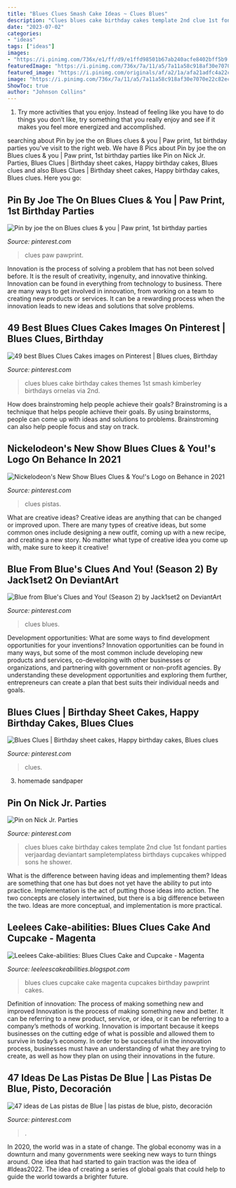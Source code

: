 ```yaml
---
title: "Blues Clues Smash Cake Ideas ~ Clues Blues"
description: "Clues blues cake birthday cakes template 2nd clue 1st fondant parties verjaardag deviantart sampletemplatess birthdays cupcakes whipped sons he shower"
date: "2023-07-02"
categories:
- "ideas"
tags: ["ideas"]
images:
- "https://i.pinimg.com/736x/e1/ff/d9/e1ffd98501b67ab240acfe8402bff5b9.jpg"
featuredImage: "https://i.pinimg.com/736x/7a/11/a5/7a11a58c918af30e7070e22c82ec9956--blues-clues-rd-birthday.jpg"
featured_image: "https://i.pinimg.com/originals/af/a2/1a/afa21adfc4a22c23705802aff91219ec.jpg"
image: "https://i.pinimg.com/736x/7a/11/a5/7a11a58c918af30e7070e22c82ec9956--blues-clues-rd-birthday.jpg"
ShowToc: true
author: "Johnson Collins"
---
```



1. Try more activities that you enjoy. Instead of feeling like you have to do things you don’t like, try something that you really enjoy and see if it makes you feel more energized and accomplished. 

	

		
searching about Pin by joe the on Blues clues &amp; you | Paw print, 1st birthday parties you've visit to the right web. We have 8 Pics about Pin by joe the on Blues clues &amp; you | Paw print, 1st birthday parties like Pin on Nick Jr. Parties, Blues Clues | Birthday sheet cakes, Happy birthday cakes, Blues clues and also Blues Clues | Birthday sheet cakes, Happy birthday cakes, Blues clues. Here you go:
		
    
## Pin By Joe The On Blues Clues &amp; You | Paw Print, 1st Birthday Parties

<img loading=lazy src="https://i.pinimg.com/736x/e1/ff/d9/e1ffd98501b67ab240acfe8402bff5b9.jpg" onerror="this.onerror=null;this.src='https://tse1.mm.bing.net/th?id=OIP.MC71_9vYeiqETt-4SJYHjQHaHL&amp;pid=15.1';" alt="Pin by joe the on Blues clues &amp; you | Paw print, 1st birthday parties">

_Source: pinterest.com_

>clues paw pawprint. 

	

Innovation is the process of solving a problem that has not been solved before. It is the result of creativity, ingenuity, and innovative thinking. Innovation can be found in everything from technology to business. There are many ways to get involved in innovation, from working on a team to creating new products or services. It can be a rewarding process when the innovation leads to new ideas and solutions that solve problems.

    
## 49 Best Blues Clues Cakes Images On Pinterest | Blues Clues, Birthday

<img loading=lazy src="https://i.pinimg.com/736x/7a/11/a5/7a11a58c918af30e7070e22c82ec9956--blues-clues-rd-birthday.jpg" onerror="this.onerror=null;this.src='https://tse3.mm.bing.net/th?id=OIP.50_Hdtv7ysyvlTPrSYivsQHaJ4&amp;pid=15.1';" alt="49 best Blues Clues Cakes images on Pinterest | Blues clues, Birthday">

_Source: pinterest.com_

>clues blues cake birthday cakes themes 1st smash kimberley birthdays ornelas via 2nd. 

	

How does brainstroming help people achieve their goals?
Brainstroming is a technique that helps people achieve their goals. By using brainstorms, people can come up with ideas and solutions to problems. Brainstroming can also help people focus and stay on track.

    
## Nickelodeon&#039;s New Show Blues Clues &amp; You!&#039;s Logo On Behance In 2021

<img loading=lazy src="https://i.pinimg.com/736x/7b/c8/29/7bc82976d3c508dc518f2b8e83f8f414.jpg" onerror="this.onerror=null;this.src='https://tse1.mm.bing.net/th?id=OIP.uDjlETxHSQOyRluIb20sGAHaHa&amp;pid=15.1';" alt="Nickelodeon&#039;s New Show Blues Clues &amp; You!&#039;s Logo on Behance in 2021">

_Source: pinterest.com_

>clues pistas. 

	

What are creative ideas?
Creative ideas are anything that can be changed or improved upon. There are many types of creative ideas, but some common ones include designing a new outfit, coming up with a new recipe, and creating a new story. No matter what type of creative idea you come up with, make sure to keep it creative!

    
## Blue From Blue&#039;s Clues And You! (Season 2) By Jack1set2 On DeviantArt

<img loading=lazy src="https://i.pinimg.com/736x/40/35/a3/4035a3ebb485031c965e4295b636a152.jpg" onerror="this.onerror=null;this.src='https://tse1.mm.bing.net/th?id=OIP.nUN_9d48hiz9Ij5wOt_6LQHaEL&amp;pid=15.1';" alt="Blue from Blue&#039;s Clues and You! (Season 2) by Jack1set2 on DeviantArt">

_Source: pinterest.com_

>clues blues. 

	

Development opportunities: What are some ways to find development opportunities for your inventions?
Innovation opportunities can be found in many ways, but some of the most common include developing new products and services, co-developing with other businesses or organizations, and partnering with government or non-profit agencies. By understanding these development opportunities and exploring them further, entrepreneurs can create a plan that best suits their individual needs and goals.

    
## Blues Clues | Birthday Sheet Cakes, Happy Birthday Cakes, Blues Clues

<img loading=lazy src="https://i.pinimg.com/originals/d3/5f/6d/d35f6d12293999c680e2f5ad1745145b.jpg" onerror="this.onerror=null;this.src='https://tse2.mm.bing.net/th?id=OIP.WXjNzIf2q_cHhsSLAH7W5AHaE-&amp;pid=15.1';" alt="Blues Clues | Birthday sheet cakes, Happy birthday cakes, Blues clues">

_Source: pinterest.com_

>clues. 

	

3. homemade sandpaper

    
## Pin On Nick Jr. Parties

<img loading=lazy src="https://i.pinimg.com/originals/af/a2/1a/afa21adfc4a22c23705802aff91219ec.jpg" onerror="this.onerror=null;this.src='https://tse3.mm.bing.net/th?id=OIP.QmuLnngOvw2IOy3ehuApDwHaLI&amp;pid=15.1';" alt="Pin on Nick Jr. Parties">

_Source: pinterest.com_

>clues blues cake birthday cakes template 2nd clue 1st fondant parties verjaardag deviantart sampletemplatess birthdays cupcakes whipped sons he shower. 

	

What is the difference between having ideas and implementing them?
Ideas are something that one has but does not yet have the ability to put into practice. Implementation is the act of putting those ideas into action. The two concepts are closely intertwined, but there is a big difference between the two. Ideas are more conceptual, and implementation is more practical.

    
## Leelees Cake-abilities: Blues Clues Cake And Cupcake - Magenta

<img loading=lazy src="http://4.bp.blogspot.com/_nod__Klf3Ww/SrU7OOHQeRI/AAAAAAAAAqw/ZtY0qEt97TQ/s400/blues+paws.jpg" onerror="this.onerror=null;this.src='https://tse3.mm.bing.net/th?id=OIP.qJMg_NpMESz7AG0wHMq15QAAAA&amp;pid=15.1';" alt="Leelees Cake-abilities: Blues Clues Cake and Cupcake - Magenta">

_Source: leeleescakeabilities.blogspot.com_

>blues clues cupcake cake magenta cupcakes birthday pawprint cakes. 

	

Definition of innovation: The process of making something new and improved
Innovation is the process of making something new and better. It can be referring to a new product, service, or idea, or it can be referring to a company’s methods of working. Innovation is important because it keeps businesses on the cutting edge of what is possible and allowed them to survive in today’s economy. In order to be successful in the innovation process, businesses must have an understanding of what they are trying to create, as well as how they plan on using their innovations in the future.

    
## 47 Ideas De Las Pistas De Blue | Las Pistas De Blue, Pisto, Decoración

<img loading=lazy src="https://i.pinimg.com/474x/0d/a4/a8/0da4a822a7d50b0325e1505eb9af96ad.jpg" onerror="this.onerror=null;this.src='https://tse4.mm.bing.net/th?id=OIP.eGaJ43zqBiDRiRXzYbSJYAAAAA&amp;pid=15.1';" alt="47 ideas de Las pistas de Blue | las pistas de blue, pisto, decoración">

_Source: pinterest.com_

>. 

	

In 2020, the world was in a state of change. The global economy was in a downturn and many governments were seeking new ways to turn things around. One idea that had started to gain traction was the idea of #Ideas2022. The idea of creating a series of global goals that could help to guide the world towards a brighter future.

